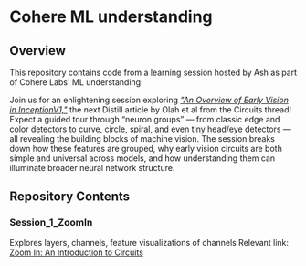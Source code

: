 # Cohere ML understanding
## Overview
This repository contains code from a learning session hosted by Ash as part of Cohere Labs' ML understanding:

Join us for an enlightening session exploring [*"An Overview of Early Vision in InceptionV1,"*](https://distill.pub/2020/circuits/early-vision/) the next Distill article by Olah et al from the Circuits thread!
Expect a guided tour through “neuron groups” — from classic edge and color detectors to curve, circle, spiral, and even tiny head/eye detectors — all revealing the building blocks of machine vision. The session breaks down how these features are grouped, why early vision circuits are both simple and universal across models, and how understanding them can illuminate broader neural network structure.

## Repository Contents

### Session\_1\_ZoomIn
Explores layers, channels, feature visualizations of channels
Relevant link: [Zoom In: An Introduction to Circuits](https://distill.pub/2020/circuits/zoom-in/)  